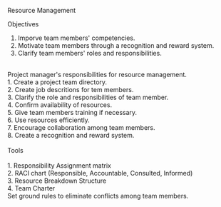 Resource Management<br>

Objectives<br>
1. Imporve team members' competencies.<br>
2. Motivate team members through a recognition and reward system.<br>
3. Clarify team members' roles and responsibilities.<br>
<br>
Project manager's responsibilities for resource management.<br>
1. Create a project team directory.<br>
2. Create job descritions for tem members.<br>
3. Clarify the role and responsibilities of team member.<br>
4. Confirm availability of resources.<br>
5. Give team members training if necessary.<br>
6. Use resources efficiently.<br>
7. Encourage collaboration among team members.<br>
8. Create a recognition and reward system.<br>
<br>
Tools<br>
<br>
1. Responsibility Assignment matrix<br>
2. RACI chart (Responsible, Accountable, Consulted, Informed)<br>
3. Resource Breakdown Structure<br>
4. Team Charter<br>
   Set ground rules to eliminate conflicts among team members.<br>
